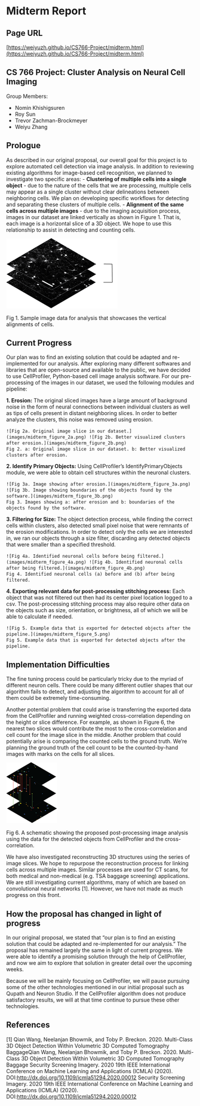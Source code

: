 Midterm Report
==============

## Page URL
[https://weiyuzh.github.io/CS766-Project/midterm.html](https://weiyuzh.github.io/CS766-Project/midterm.html)

## CS 766 Project: Cluster Analysis on Neural Cell Imaging
Group Members:
- Nomin Khishigsuren
- Roy Sun
- Trevor Zachman-Brockmeyer
- Weiyu Zhang

## Prologue
As described in our original proposal, our overall goal for this project is to explore automated cell detection via image analysis. In addition to reviewing existing algorithms for image-based cell recognition, we planned to investigate two specific areas:
    - **Clustering of multiple cells into a single object** - due to the nature of the cells that we are processing, multiple cells may appear as a single cluster without clear delineations between neighboring cells. We plan on developing specific workflows for detecting and separating these clusters of multiple cells.
    -  **Alignment of the same cells across multiple images** - due to the imaging acquisition process, images in our dataset are linked vertically as shown in Figure 1. That is, each image is a horizontal slice of a 3D object. We hope to use this relationship to assist in detecting and counting cells.


![Fig 1. Sample image data for analysis that showcases the vertical alignments of cells.](images/midterm_figure_1.png)

Fig 1. Sample image data for analysis that showcases the vertical alignments of cells.

## Current Progress
Our plan was to find an existing solution that could be adapted and re-implemented for our analysis. After exploring many different softwares and libraries that are open-source and available to the public, we have decided to use CellProfiler, Python-based cell image analysis software. For our pre-processing of the images in our dataset, we used the following modules and pipeline: 

**1. Erosion:** 
    The original sliced images have a large amount of background noise in the form of neural connections between individual clusters as well as tips of cells present in distant neighboring slices. In order to better analyze the clusters, this noise was removed using erosion. 

    ![Fig 2a. Original image slice in our dataset.](images/midterm_figure_2a.png) ![Fig 2b. Better visualized clusters after erosion.](images/midterm_figure_2b.png)  
    Fig 2. a: Original image slice in our dataset. b: Better visualized clusters after erosion.

**2. Identify Primary Objects:**
    Using CellProfiler’s IdentifyPrimaryObjects module, we were able to obtain cell structures within the neuronal clusters.

    ![Fig 3a. Image showing after erosion.](images/midterm_figure_3a.png) ![Fig 3b. Image showing boundaries of the objects found by the software.](images/midterm_figure_3b.png)  
    Fig 3. Images showing a: after erosion and b: boundaries of the objects found by the software.

**3. Filtering for Size:**
    The object detection process, while finding the correct cells within clusters, also detected small pixel noise that were remnants of the erosion modifications. In order to detect only the cells we are interested in, we ran our objects through a size filter, discarding any detected objects that were smaller than a specified threshold.

    ![Fig 4a. Identified neuronal cells before being filtered.](images/midterm_figure_4a.png) ![Fig 4b. Identified neuronal cells after being filtered.](images/midterm_figure_4b.png)  
    Fig 4. Identified neuronal cells (a) before and (b) after being filtered.

**4. Exporting relevant data for post-processing stitching process:**
    Each object that was not filtered out then had its center pixel location logged to a csv. The post-processing stitching process may also require other data on the objects such as size, orientation, or brightness, all of which we will be able to calculate if needed. 

    ![Fig 5. Example data that is exported for detected objects after the pipeline.](images/midterm_figure_5.png)  
    Fig 5. Example data that is exported for detected objects after the pipeline.


## Implementation Difficulties

The fine tuning process could be particularly tricky due to the myriad of different neuron cells. There could be many different outlier shapes that our algorithm fails to detect, and adjusting the algorithm to account for all of them could be extremely time-consuming. 

Another potential problem that could arise is transferring the exported data from the CellProfiler and running weighted cross-correlation depending on the height or slice difference. For example, as shown in Figure 6, the nearest two slices would contribute the most to the cross-correlation and cell count for the image slice in the middle. Another problem that could potentially arise is comparing the counted cells to the ground truth. We’re planning the ground truth of the cell count to be the counted-by-hand images with marks on the cells for all slices. 

![Fig 6. A schematic showing the proposed post-processing image analysis using the data for the detected objects from CellProfiler and the cross-correlation.](images/midterm_figure_6.png)

Fig 6. A schematic showing the proposed post-processing image analysis using the data for the detected objects from CellProfiler and the cross-correlation.

We have also investigated reconstructing 3D structures using the series of image slices. We hope to repurpose the reconstruction process for linking cells across multiple images. Similar processes are used for CT scans, for both medical and non-medical (e.g. TSA baggage screening) applications. We are still investigating current algorithms, many of which are based on convolutional neural networks [1]. However, we have not made as much progress on this front.


## How the proposal has changed in light of progress

In our original proposal,  we stated that “our plan is to find an existing solution that could be adapted and re-implemented for our analysis.” The proposal has remained largely the same in light of current progress. We were able to identify a promising solution through the help of CellProfiler, and now we aim to explore that solution in greater detail over the upcoming weeks. 

Because we will be mainly focusing on CellProfiler, we will pause pursuing some of the other technologies mentioned in our initial proposal such as Qupath and Neuron Studio. If the CellProfiler algorithm does not produce satisfactory results, we will at that time continue to pursue these other technologies. 


## References

[1] Qian Wang, Neelanjan Bhowmik, and Toby P. Breckon. 2020. Multi-Class 3D Object Detection Within Volumetric 3D Computed Tomography BaggageQian Wang, Neelanjan Bhowmik, and Toby P. Breckon. 2020. Multi-Class 3D Object Detection Within Volumetric 3D Computed Tomography Baggage Security Screening Imagery. 2020 19th IEEE International Conference on Machine Learning and Applications (ICMLA) (2020). DOI:http://dx.doi.org/10.1109/icmla51294.2020.00012 Security Screening Imagery. 2020 19th IEEE International Conference on Machine Learning and Applications (ICMLA) (2020). DOI:http://dx.doi.org/10.1109/icmla51294.2020.00012